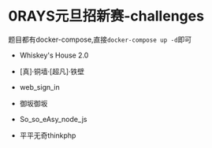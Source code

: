 # 0RAYS元旦招新赛-challenges

题目都有docker-compose,直接`docker-compose up -d`即可

- Whiskey's House 2.0

- [真]·铜墙·[超凡]·铁壁

- web_sign_in

- 御坂御坂

- So_so_eAsy_node_js

- 平平无奇thinkphp